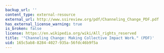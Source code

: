 ```yaml
---
backup_url: ''
content_type: external-resource
external_url: http://www.ssireview.org/pdf/Channeling_Change_PDF.pdf
has_external_license_warning: true
is_broken: false
license: https://en.wikipedia.org/wiki/All_rights_reserved
title: '"Channeling Change: Making Collective Impact Work." (PDF)'
uid: 165c5ab8-8284-4027-935a-56fdc46b9f5a
---
```

